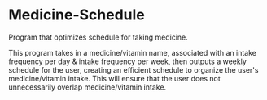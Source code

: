 # Medicine-Schedule
Program that optimizes schedule for taking medicine.

This program takes in a medicine/vitamin name, associated with an intake frequency per day & intake frequency per week, then outputs a weekly schedule for the user, creating an efficient schedule to organize the user's medicine/vitamin intake. This will ensure that the user does not unnecessarily overlap medicine/vitamin intake.
